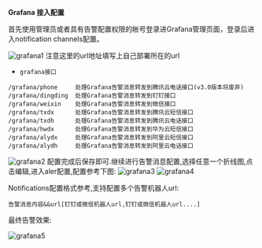  **Grafana 接入配置**

首先使用管理员或者具有告警配置权限的帐号登录进Grafana管理页面，登录后进入notification channels配置。

![grafana1](https://raw.githubusercontent.com/feiyu563/PrometheusAlert/master/doc/addchannel.png)
注意这里的url地址填写上自己部署所在的url
 - `grafana接口`

```
/grafana/phone     处理Grafana告警消息转发到腾讯云电话接口(v3.0版本将废弃)
/grafana/dingding  处理Grafana告警消息转发到钉钉接口
/grafana/weixin    处理Grafana告警消息转发到微信接口
/grafana/txdx      处理Grafana告警消息转发到腾讯云短信接口
/grafana/txdh      处理Grafana告警消息转发到腾讯云电话接口
/grafana/hwdx      处理Grafana告警消息转发到华为云短信接口
/grafana/alydx     处理Grafana告警消息转发到阿里云短信接口
/grafana/alydh     处理Grafana告警消息转发到阿里云电话接口
```

![grafana2](https://raw.githubusercontent.com/feiyu563/PrometheusAlert/master/doc/addchannel2.png)
配置完成后保存即可.继续进行告警消息配置,选择任意一个折线图,点击编辑,进入aler配置,配置参考下图:
![grafana3](https://raw.githubusercontent.com/feiyu563/PrometheusAlert/master/doc/grafanaalert1.png)
![grafana4](https://raw.githubusercontent.com/feiyu563/PrometheusAlert/master/doc/grafanaalert2.png)

Notifications配置格式参考,支持配置多个告警机器人url:
```
告警消息内容&&url[钉钉或微信机器人url,钉钉或微信机器人url....]
```

最终告警效果:

![grafana5](https://raw.githubusercontent.com/feiyu563/PrometheusAlert/master/doc/grafana.png)